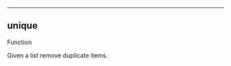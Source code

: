 ------------------------------------------------------------------------

## unique

Function

Given a list remove duplicate items.

